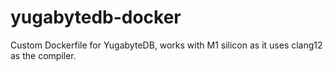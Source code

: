 # yugabytedb-docker
Custom Dockerfile for YugabyteDB, works with M1 silicon as it uses clang12 as the compiler.
